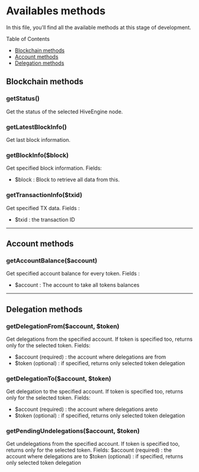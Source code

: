 # Availables methods

In this file, you'll find all the available methods at this stage of development.

Table of Contents

* [Blockchain methods](#blockchain-methods)
* [Account methods](#account-methods)
* [Delegation methods](#delegation-methods)

## Blockchain methods
### getStatus()
Get the status of the selected HiveEngine node.

### getLatestBlockInfo()
Get last block information.

### getBlockInfo($block)
Get specified block information.
Fields:
- $block : Block to retrieve all data from this.

### getTransactionInfo($txid)
Get specified TX data.
Fields :
- $txid : the transaction ID

----

## Account methods
### getAccountBalance($account)
Get specified account balance for every token.
Fields :
- $account : The account to take all tokens balances

----

## Delegation methods
### getDelegationFrom($account, $token)
Get delegations from the specified account. If token is specified too, returns only for the selected token.
Fields:
- $account (required) : the account where delegations are from
- $token (optional) : if specified, returns only selected token delegation 

### getDelegationTo($account, $token)
Get delegation to the specified account. If token is specified too, returns only for the selected token.
Fields:
- $account (required) : the account where delegations areto
- $token (optional) : if specified, returns only selected token delegation

### getPendingUndelegations($account, $token)
Get undelegations from the specified account. If token is specified too, returns only for the selected token.
Fields:
 $account (required) : the account where delegations are to
 $token (optional) : if specified, returns only selected token delegation
